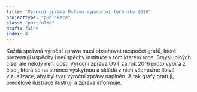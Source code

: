 ```yaml
---
title: "Výroční zpráva Ústavu výpočetní techniky 2016"
projecttype: "publikace"
class: "portfolio"
draft: false
index: 4
---
```



Každá správná výroční zpráva musí obsahovat nespočet grafů, které prezentují úspěchy i neúspěchy instituce v tom kterém roce. Smysluplných čísel ale někdy není dost. Výroční zpráva ÚVT za rok 2016 proto vybírá z čísel, která se na stránce vyskytnou a skládá z nich všemožné líbivé vizualizace, aby byl tvar výroční zprávy naplněn. A tak grafy grafují, předělové ilustrace ilustrují a zpráva informuje.